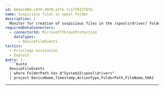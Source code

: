 ```yaml
---
id: 664afd0d-c979-4970-affe-fc17f01276fb
name: Suspicious files in spool folder
description: |
  Monitor for creation of suspicious files in the /spools/driver/ folder. This is a broad-based search that will surface any creation or modification of files in the folder targeted by this exploit. False Positives for legitimate driver activity (when that activity should be present) in this folder are possible
requiredDataConnectors:
  - connectorId: MicrosoftThreatProtection
    dataTypes:
      - DeviceFileEvents
tactics:
  - Privilege escalation
  - Exploit
query: |-
  ```kusto
  DeviceFileEvents
  | where FolderPath has @"System32\spool\drivers"
  | project DeviceName,Timestamp,ActionType,FolderPath,FileName,SHA1
  ```
---
```


